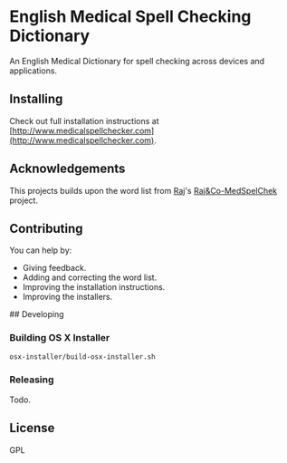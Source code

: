 # English Medical Spell Checking Dictionary

An English Medical Dictionary for spell checking across devices and applications.

## Installing

Check out full installation instructions at [http://www.medicalspellchecker.com](http://www.medicalspellchecker.com).

## Acknowledgements

This projects builds upon the word list from [Raj](http://rajn.co)'s [Raj&Co-MedSpelChek](http://rajn.co/?p=515) project.

## Contributing

You can help by:

- Giving feedback.
- Adding and correcting the word list.
- Improving the installation instructions.
- Improving the installers.

## Developing

### Building OS X Installer

```sh
osx-installer/build-osx-installer.sh
```

### Releasing

Todo.

## License

GPL